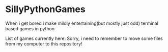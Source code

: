# SillyPythonGames
When i get bored i make mildly entertaining(but mostly just odd) terminal based games in python


List of games currently here:
Sorry, i need to remember to move some files from my computer to this repository!
